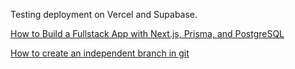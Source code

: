 Testing deployment on Vercel and Supabase.

[How to Build a Fullstack App with Next.js, Prisma, and PostgreSQL](https://vercel.com/guides/nextjs-prisma-postgres)

[How to create an independent branch in git](https://link-intersystems.com/blog/2014/11/23/how-to-create-an-independent-branch-in-git/)